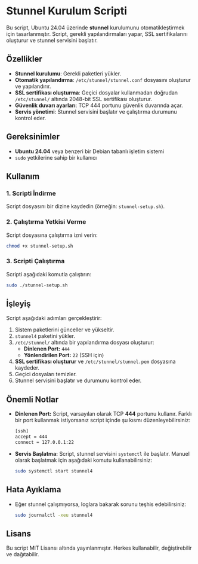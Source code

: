 
# Stunnel Kurulum Scripti

Bu script, Ubuntu 24.04 üzerinde **stunnel** kurulumunu otomatikleştirmek için tasarlanmıştır. Script, gerekli yapılandırmaları yapar, SSL sertifikalarını oluşturur ve stunnel servisini başlatır.

## Özellikler
- **Stunnel kurulumu**: Gerekli paketleri yükler.
- **Otomatik yapılandırma**: `/etc/stunnel/stunnel.conf` dosyasını oluşturur ve yapılandırır.
- **SSL sertifikası oluşturma**: Geçici dosyalar kullanmadan doğrudan `/etc/stunnel/` altında 2048-bit SSL sertifikası oluşturur.
- **Güvenlik duvarı ayarları**: TCP 444 portunu güvenlik duvarında açar.
- **Servis yönetimi**: Stunnel servisini başlatır ve çalıştırma durumunu kontrol eder.

## Gereksinimler
- **Ubuntu 24.04** veya benzeri bir Debian tabanlı işletim sistemi
- `sudo` yetkilerine sahip bir kullanıcı

## Kullanım

### 1. Scripti İndirme
Script dosyasını bir dizine kaydedin (örneğin: `stunnel-setup.sh`).

### 2. Çalıştırma Yetkisi Verme
Script dosyasına çalıştırma izni verin:
```bash
chmod +x stunnel-setup.sh
```

### 3. Scripti Çalıştırma
Scripti aşağıdaki komutla çalıştırın:
```bash
sudo ./stunnel-setup.sh
```

## İşleyiş
Script aşağıdaki adımları gerçekleştirir:
1. Sistem paketlerini günceller ve yükseltir.
2. `stunnel4` paketini yükler.
3. `/etc/stunnel/` altında bir yapılandırma dosyası oluşturur:
   - **Dinlenen Port:** `444`
   - **Yönlendirilen Port:** `22` (SSH için)
4. **SSL sertifikası oluşturur** ve `/etc/stunnel/stunnel.pem` dosyasına kaydeder.
5. Geçici dosyaları temizler.
6. Stunnel servisini başlatır ve durumunu kontrol eder.

## Önemli Notlar
- **Dinlenen Port:** Script, varsayılan olarak TCP **444** portunu kullanır. Farklı bir port kullanmak istiyorsanız script içinde şu kısmı düzenleyebilirsiniz:
  ```bash
  [ssh]
  accept = 444
  connect = 127.0.0.1:22
  ```
- **Servis Başlatma:** Script, stunnel servisini `systemctl` ile başlatır. Manuel olarak başlatmak için aşağıdaki komutu kullanabilirsiniz:
  ```bash
  sudo systemctl start stunnel4
  ```

## Hata Ayıklama
- Eğer stunnel çalışmıyorsa, loglara bakarak sorunu teşhis edebilirsiniz:
  ```bash
  sudo journalctl -xeu stunnel4
  ```

## Lisans
Bu script MIT Lisansı altında yayınlanmıştır. Herkes kullanabilir, değiştirebilir ve dağıtabilir.
